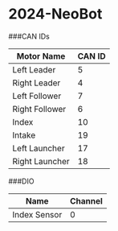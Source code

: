 # 2024-NeoBot

###CAN IDs

| Motor Name     | CAN ID        |
|----------------|---------------|
|Left Leader     | 5             |
|Right Leader    | 4             |
|Left Follower   | 7             |
|Right Follower  | 6             |
|Index           | 10            |
|Intake          | 19            |
|Left Launcher   | 17            |
|Right Launcher  | 18            |

###DIO

| Name           | Channel       |
|----------------|---------------|
|Index Sensor    | 0             |
